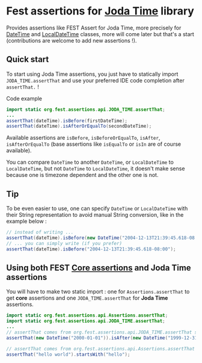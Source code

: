 Fest assertions for [Joda Time](http://joda-time.sourceforge.net/index.html) library
========================================

Provides assertions like FEST Assert for Joda Time, more precisely for [DateTime](http://joda-time.sourceforge.net/api-release/org/joda/time/DateTime.html) and [LocalDateTime](http://joda-time.sourceforge.net/api-release/org/joda/time/LocalDateTime.html) classes, more will come later but that's a start (contributions are welcome to add new assertions !).

## Quick start

To start using Joda Time assertions, you just have to statically import `JODA_TIME.assertThat` and use your preferred IDE code completion after `assertThat.` !
 
Code example 

```java
import static org.fest.assertions.api.JODA_TIME.assertThat;
...
assertThat(dateTime).isBefore(firstDateTime);
assertThat(dateTime).isAfterOrEqualTo(secondDateTime);
```

Available assertions are `isBefore`, `isBeforeOrEqualTo`, `isAfter`, `isAfterOrEqualTo` (base assertions like `isEqualTo` or `isIn` are of course available).

You can compare `DateTime` to another `DateTime`, or `LocalDateTime` to `LocalDateTime`, but not `DateTime` to `LocalDateTime`,
it doesn't make sense because one is timezone dependent and the other one is not.

## Tip

To be even easier to use, one can specify `DateTime` or `LocalDateTime` with their String representation to avoid manual String conversion, like in the example below :

```java
// instead of writing ...
assertThat(dateTime).isBefore(new DateTime("2004-12-13T21:39:45.618-08:00"));
// ... you can simply write (if you prefer)
assertThat(dateTime).isBefore("2004-12-13T21:39:45.618-08:00");
```

## Using both FEST [Core assertions](https://github.com/alexruiz/fest-assert-2.x/wiki) and Joda Time assertions

You will have to make two static import : one for `Assertions.assertThat` to get **core** assertions and one `JODA_TIME.assertThat` for **Joda Time** assertions.

```java
import static org.fest.assertions.api.Assertions.assertThat;
import static org.fest.assertions.api.JODA_TIME.assertThat;
...
// assertThat comes from org.fest.assertions.api.JODA_TIME.assertThat static import
assertThat(new DateTime("2000-01-01")).isAfter(new DateTime("1999-12-31"));

// assertThat comes from org.fest.assertions.api.Assertions.assertThat static import
assertThat("hello world").startsWith("hello");
```

